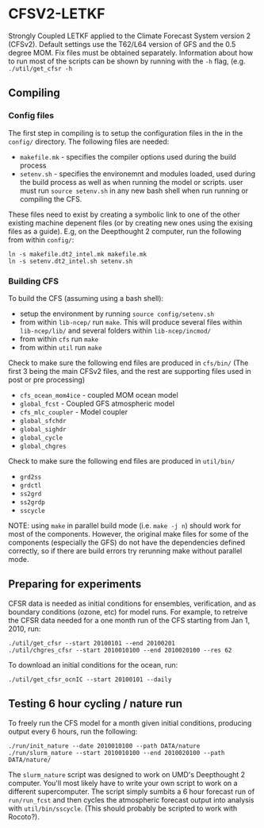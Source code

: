 # CFSV2-LETKF
Strongly Coupled LETKF applied to the Climate Forecast System version 2 (CFSv2). Default settings use the T62/L64 version of GFS and the 0.5 degree MOM. Fix files must be obtained separately. Information about how to run most of the scripts can be shown by running with the `-h` flag, (e.g. `./util/get_cfsr -h`

## Compiling
### Config files
The first step in compiling is to setup the configuration files in the in the `config/` directory. The following files are needed:
* `makefile.mk` - specifies the compiler options used during the build process
* `setenv.sh` - specifies the environemnt and modules loaded, used during the build process as well as when running the model or scripts. user must run `source setenv.sh` in any new bash shell when run running or compiling the CFS.

These files need to exist by creating a symbolic link to one of the other existing machine depenent files (or by creating new ones using the exising files as a guide). E.g, on the Deepthought 2 computer, run the following from within `config/`:
```
ln -s makefile.dt2_intel.mk makefile.mk
ln -s setenv.dt2_intel.sh setenv.sh
```
### Building CFS
To build the CFS (assuming using a bash shell):
* setup the environment by running `source config/setenv.sh`
* from within `lib-ncep/` run `make`. This will produce several files within `lib-ncep/lib/` and several folders within `lib-ncep/incmod/`
* from within `cfs` run `make`
* from within `util` run `make`

Check to make sure the following end files are produced in `cfs/bin/` (The first 3 being the main CFSv2 files, and the rest are supporting files used in post or pre processing)
* `cfs_ocean_mom4ice`  -  coupled MOM ocean model
* `global_fcst`  - Coupled GFS atmospheric model
* `cfs_mlc_coupler` - Model coupler
* `global_sfchdr`
* `global_sighdr`
* `global_cycle`
* `global_chgres`

Check to make sure the following end files are produced in `util/bin/`
* `grd2ss`
* `grdctl`
* `ss2grd`
* `ss2grdp`
* `sscycle`

NOTE: using `make` in parallel build mode (i.e. `make -j n`) should work for most of the components. However, the original make files for some of the components (especially the GFS) do not have the dependencies defined correctly, so if there are build errors try rerunning make without parallel mode.


## Preparing for experiments
CFSR data is needed as initial conditions for ensembles, verification, and as boundary conditions (ozone, etc) for model runs. For example, to retreive the CFSR data needed for a one month run of the CFS starting from Jan 1, 2010, run:

```
./util/get_cfsr --start 20100101 --end 20100201
./util/chgres_cfsr --start 2010010100 --end 2010020100 --res 62
```

To download an initial conditions for the ocean, run:

```
./util/get_cfsr_ocnIC --start 20100101 --daily
```

## Testing 6 hour cycling / nature run
To freely run the CFS model for a month given initial conditions, producing output every 6 hours, run the following:

```
./run/init_nature --date 2010010100 --path DATA/nature
./run/slurm_nature --start 2010010100 --end 2010020100 --path DATA/nature/
```

The `slurm_nature` script was designed to work on UMD's Deepthought 2 computer. You'll most likely have to write your own script to work on a different supercomputer. The script simply sumbits a 6 hour forecast run of `run/run_fcst` and then cycles the atmospheric forecast output into analysis with `util/bin/sscycle`.  (This should probably be scripted to work with Rocoto?). 
